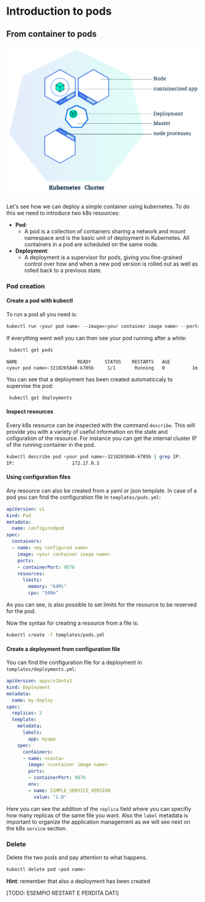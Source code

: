 # Introduction to pods

## From container to pods

![Kubernete pods schema](img/k8s_deployment.png)

Let's see how we can deploy a simple container using kubernetes. 
To do this we need to introduce two k8s resources:

- __Pod__:
    - A pod is a collection of containers sharing a network and mount namespace and is the basic unit of deployment in Kubernetes. All containers in a pod are scheduled on the same node. 
- __Deployment__:
    - A deployment is a supervisor for pods, giving you fine-grained control over how and when a new pod version is rolled out as well as rolled back to a previous state.

### Pod creation

#### Create a pod with kubectl

To run a pod all you need is:

```bash
kubectl run <your pod name> --image=<your container image name> --port=<port to expose>
```

If everything went well you can then see your pod running after a while:

```bash
 kubectl get pods
```
```text
NAME                      READY     STATUS    RESTARTS   AGE
<your pod name>-3210265840-k705b     1/1       Running   0          1m
```

You can see that a deployment has been created automaticcaly to supervise the pod:

```bash
 kubectl get deployments
```

#### Inspect resources
Every k8s resource can be inspected with the command `describe`. This will provide you with a variety of useful information on the state and cofiguration of the resource. For instance you can get the internal cluster IP of the running container in the pod.

```bash
kubectl describe pod <your pod name>-3210265840-k705b | grep IP:
IP:                     172.17.0.3
```

#### Using configuration files

Any resource can also be created from a yaml or json template. 
In case of a pod you can find the configuration file in `templates/pods.yml`:

```yaml
apiVersion: v1
kind: Pod
metadata:
  name: configuredpod
spec:
  containers:
  - name: <my configured name>
    image: <your container image name>
    ports:
    - containerPort: 9876
    resources:
      limits:
        memory: "64Mi"
        cpu: "500m"
```

As you can see, is also possible to set limits for the resource to be reserved for the pod. 

Now the syntax for creating a resource from a file is:

```bash
kubectl create -f templates/pods.yml
```


#### Create a deployment from configuration file

You can find the configuration file for a deployment in `templates/deployments.yml`:

```yaml
apiVersion: apps/v1beta1
kind: Deployment
metadata:
  name: my-deploy
spec:
  replicas: 2
  template:
    metadata:
      labels:
        app: myapp
    spec:
      containers:
      - name: <conta>
        image: <container image name>
        ports:
        - containerPort: 9876
        env:
        - name: SIMPLE_SERVICE_VERSION
          value: "1.0"
```

Here you can see the addition of the `replica` field where you can specifiy how many replicas of the same file you want.
Also the `label` metadata is important to organize the application management as we will see next on the k8s `service` section.


### Delete 

Delete the two pods and pay attention to what happens.

``` bash
kubectl delete pod <pod name>
```

__Hint__: remember that also a deployment has been created

[TODO: ESEMPIO RESTART E PERDITA DATI]